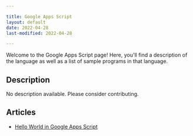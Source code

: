 ```yaml
---

title: Google Apps Script
layout: default
date: 2022-04-28
last-modified: 2022-04-28

---
```


Welcome to the Google Apps Script page! Here, you'll find a description of the language as well as a list of sample programs in that language.

## Description

No description available. Please consider contributing.

## Articles

- [Hello World in Google Apps Script](https://sampleprograms.io/projects/hello-world/google-apps-script)